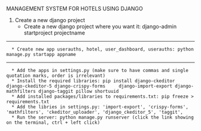 MANAGEMENT SYSTEM FOR HOTELS USING DJANGO 

1. Create a new django project
      * Create a new django project where you want it: django-admin startproject projectname
---
      * Create new app userauths, hotel, user_dashboard, userauths: python manage.py startapp appname
---
      * Add the apps in settings.py (make sure to have commas and single quotation marks, order is irrelevant)
      * Install the required libraries: pip install django-ckeditor django-ckeditor-5 django-crispy-forms     django-import-export django-mathfilters django-taggit pillow shortuuid
      * Add installed packages/libraries to requirements.txt: pip freeze > requirements.txt 
      * Add the libries in settings.py: 'import-export', 'crispy-forms', 'mathfilters', 'ckeditor_uploader', 'django_ckeditor_5', 'taggit',
      * Run the server: python manage.py runserver (click the link showing on the terminal, ctrl + left click)
      

   
